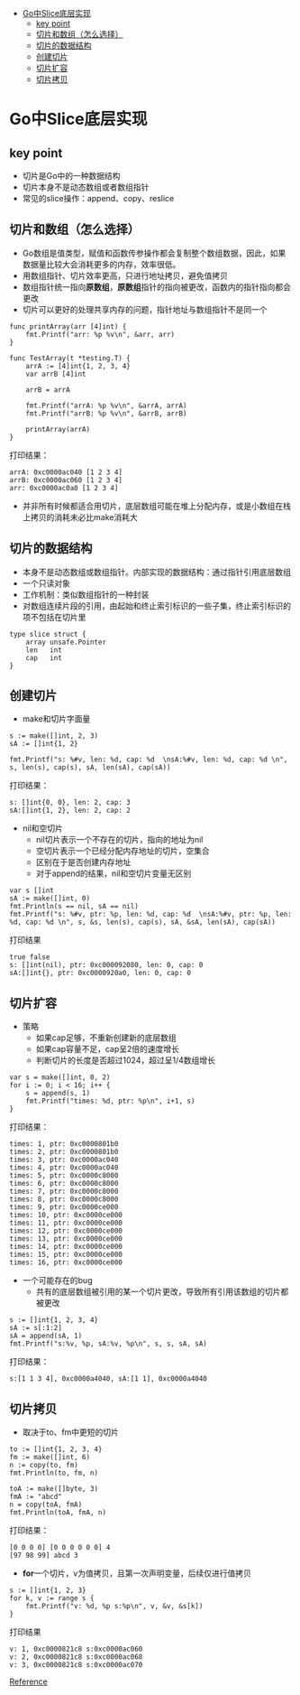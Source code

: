 <!-- TOC -->

- [Go中Slice底层实现](#go中slice底层实现)
    - [key point](#key-point)
    - [切片和数组（怎么选择）](#切片和数组怎么选择)
    - [切片的数据结构](#切片的数据结构)
    - [创建切片](#创建切片)
    - [切片扩容](#切片扩容)
    - [切片拷贝](#切片拷贝)

<!-- /TOC -->
# Go中Slice底层实现

## key point
- 切片是Go中的一种数据结构
- 切片本身不是动态数组或者数组指针
- 常见的slice操作：append、copy、reslice

## 切片和数组（怎么选择）
- Go数组是值类型，赋值和函数传参操作都会复制整个数组数据，因此，如果数据量比较大会消耗更多的内存，效率很低。
- 用数组指针、切片效率更高，只进行地址拷贝，避免值拷贝
- 数组指针统一指向**原数组**，**原数组**指针的指向被更改，函数内的指针指向都会更改
- 切片可以更好的处理共享内存的问题，指针地址与数组指针不是同一个

```
func printArray(arr [4]int) {
	fmt.Printf("arr: %p %v\n", &arr, arr)
}
	
func TestArray(t *testing.T) {
	arrA := [4]int{1, 2, 3, 4}
	var arrB [4]int
	
	arrB = arrA
	
	fmt.Printf("arrA: %p %v\n", &arrA, arrA)
	fmt.Printf("arrB: %p %v\n", &arrB, arrB)
	
	printArray(arrA)
}
```

打印结果：

```
arrA: 0xc0000ac040 [1 2 3 4]
arrB: 0xc0000ac060 [1 2 3 4]
arr: 0xc0000ac0a0 [1 2 3 4]
```

- 并非所有时候都适合用切片，底层数组可能在堆上分配内存，或是小数组在栈上拷贝的消耗未必比make消耗大

## 切片的数据结构

- 本身不是动态数组或数组指针。内部实现的数据结构：通过指针引用底层数组
- 一个只读对象
- 工作机制：类似数组指针的一种封装
- 对数组连续片段的引用，由起始和终止索引标识的一些子集，终止索引标识的项不包括在切片里

```
type slice struct {
	array unsafe.Pointer
	len   int
	cap   int
}
```

## 创建切片
- make和切片字面量

```
s := make([]int, 2, 3)
sA := []int{1, 2}

fmt.Printf("s: %#v, len: %d, cap: %d  \nsA:%#v, len: %d, cap: %d \n", s, len(s), cap(s), sA, len(sA), cap(sA))
```
打印结果：

```
s: []int{0, 0}, len: 2, cap: 3  
sA:[]int{1, 2}, len: 2, cap: 2 
```

- nil和空切片
	- nil切片表示一个不存在的切片，指向的地址为nil
	- 空切片表示一个已经分配内存地址的切片，空集合
	- 区别在于是否创建内存地址
	- 对于append的结果，nil和空切片变量无区别

```
var s []int
sA := make([]int, 0)
fmt.Println(s == nil, sA == nil)
fmt.Printf("s: %#v, ptr: %p, len: %d, cap: %d  \nsA:%#v, ptr: %p, len: %d, cap: %d \n", s, &s, len(s), cap(s), sA, &sA, len(sA), cap(sA))
```

打印结果

```
true false
s: []int(nil), ptr: 0xc000092080, len: 0, cap: 0  
sA:[]int{}, ptr: 0xc0000920a0, len: 0, cap: 0 
```	
## 切片扩容
- 策略
	- 如果cap足够，不重新创建新的底层数组
	- 如果cap容量不足，cap呈2倍的速度增长
	- 判断切片的长度是否超过1024，超过呈1/4数组增长

```
var s = make([]int, 0, 2)
for i := 0; i < 16; i++ {
	s = append(s, 1)
	fmt.Printf("times: %d, ptr: %p\n", i+1, s)
}
```
	
打印结果：

```
times: 1, ptr: 0xc0000801b0
times: 2, ptr: 0xc0000801b0
times: 3, ptr: 0xc0000ac040
times: 4, ptr: 0xc0000ac040
times: 5, ptr: 0xc0000c8000
times: 6, ptr: 0xc0000c8000
times: 7, ptr: 0xc0000c8000
times: 8, ptr: 0xc0000c8000
times: 9, ptr: 0xc0000ce000
times: 10, ptr: 0xc0000ce000
times: 11, ptr: 0xc0000ce000
times: 12, ptr: 0xc0000ce000
times: 13, ptr: 0xc0000ce000
times: 14, ptr: 0xc0000ce000
times: 15, ptr: 0xc0000ce000
times: 16, ptr: 0xc0000ce000

```	
- 一个可能存在的bug
	- 共有的底层数组被引用的某一个切片更改，导致所有引用该数组的切片都被更改

```
s := []int{1, 2, 3, 4}
sA := s[:1:2]
sA = append(sA, 1)
fmt.Printf("s:%v, %p, sA:%v, %p\n", s, s, sA, sA)

```
打印结果：

```
s:[1 1 3 4], 0xc0000a4040, sA:[1 1], 0xc0000a4040

```

## 切片拷贝
- 取决于to、fm中更短的切片


```
to := []int{1, 2, 3, 4}
fm := make([]int, 6)
n := copy(to, fm)
fmt.Println(to, fm, n)
	
toA := make([]byte, 3)
fmA := "abcd"
n = copy(toA, fmA)
fmt.Println(toA, fmA, n)

```

打印结果：

```
[0 0 0 0] [0 0 0 0 0 0] 4
[97 98 99] abcd 3

```

- **for**一个切片，v为值拷贝，且第一次声明变量，后续仅进行值拷贝

```
s := []int{1, 2, 3}
for k, v := range s {
	fmt.Printf("v: %d, %p s:%p\n", v, &v, &s[k])
}

```

打印结果

```
v: 1, 0xc0000821c8 s:0xc0000ac060
v: 2, 0xc0000821c8 s:0xc0000ac068
v: 3, 0xc0000821c8 s:0xc0000ac070
```

[Reference](https://halfrost.com/go_slice/)